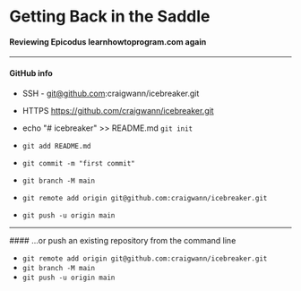 # Getting Back in the Saddle
#### Reviewing Epicodus learnhowtoprogram.com again
<hr>

#### GitHub info

* SSH - git@github.com:craigwann/icebreaker.git

* HTTPS
https://github.com/craigwann/icebreaker.git

* echo "# icebreaker" >> README.md
`git init`
* `git add README.md`
* `git commit -m "first commit"`
* `git branch -M main`
* `git remote add origin git@github.com:craigwann/icebreaker.git`
* `git push -u origin main`
<hr>
#### …or push an existing repository from the command line

* `git remote add origin git@github.com:craigwann/icebreaker.git`
* `git branch -M main`
* `git push -u origin main`